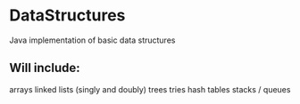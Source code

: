 # DataStructures

Java implementation of basic data structures

## Will include:
arrays
linked lists (singly and doubly)
trees
tries
hash tables
stacks / queues
